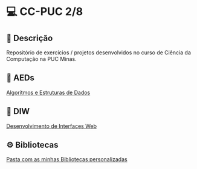 # 💻 CC-PUC 2/8

## 📝 Descrição
Repositório de exercícios / projetos desenvolvidos no curso de Ciência da Computação na PUC Minas.

## 📁 AEDs
[Algorítmos e Estruturas de Dados](/AEDs/)

## 📁 DIW
[Desenvolvimento de Interfaces Web](fonte/ajuda/java)

## ⚙️ Bibliotecas
[Pasta com as minhas Bibliotecas personalizadas](Bibliotecas)
